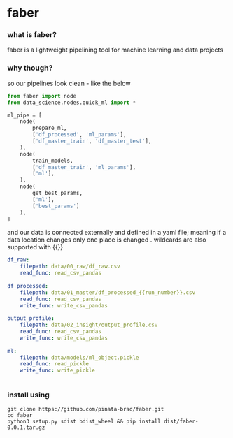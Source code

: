 # faber

### what is faber? 
faber is a lightweight pipelining tool for machine learning and data projects

### why though?
so our pipelines look clean - like the below
```python
from faber import node
from data_science.nodes.quick_ml import *

ml_pipe = [
    node(
        prepare_ml,
        ['df_processed', 'ml_params'],
        ['df_master_train', 'df_master_test'],
    ),
    node(
        train_models,
        ['df_master_train', 'ml_params'],
        ['ml'],
    ),
    node(
        get_best_params,
        ['ml'],
        ['best_params']
    ),
]
```
and our data is connected externally and defined in a yaml file; meaning if a data location changes only one place is changed
. wildcards are also supported with {{}}
```yaml
df_raw:
    filepath: data/00_raw/df_raw.csv
    read_func: read_csv_pandas
    
df_processed:
    filepath: data/01_master/df_processed_{{run_number}}.csv
    read_func: read_csv_pandas
    write_func: write_csv_pandas
    
output_profile:
    filepath: data/02_insight/output_profile.csv
    read_func: read_csv_pandas
    write_func: write_csv_pandas
    
ml:
    filepath: data/models/ml_object.pickle
    read_func: read_pickle
    write_func: write_pickle
    
```

### install using
 
```shell script
git clone https://github.com/pinata-brad/faber.git
cd faber
python3 setup.py sdist bdist_wheel && pip install dist/faber-0.0.1.tar.gz 
```